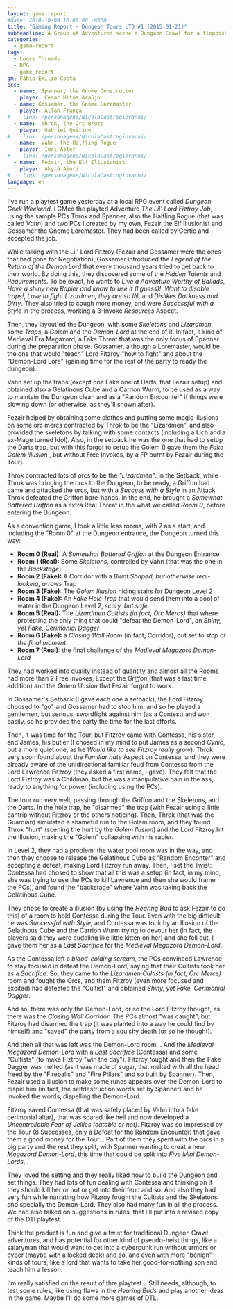 ```yaml
---
layout: game-report
#date: 2016-10-06 10:00:00 -0300
title: "Gaming Report - Dungeon Tours LTD #1 (2015-01-21)"
subheadline: A Group of Adventures scene a Dungeon Crawl for a floppish Lord
categories:
  - game-report
tags:
  - Loose Threads
  - RPG
  - game_report
gm: Fábio Emilio Costa
pcs:
  - name:  Spanner, the Gnome Constructor
    player: Cesar Hitos Araújo
  - name: Gossamer, the Gnome Loremaster
    player: Allan França
#    link: /personagens/NicolaCastrogiovanni/
  - name:  Throk, the Orc Brute
    player: Gabriel Quirino
#    link: /personagens/NicolaCastrogiovanni/
  - name:  Vahn, the Halfling Rogue
    player: Iuri Aster
#    link: /personagens/NicolaCastrogiovanni/
  - name:  Fezair, the Elf Illusionist
    player: Akytã Aiuri
#    link: /personagens/NicolaCastrogiovanni/
language: en
---
```


I've run a playtest game yesterday at a local RPG event called _Dungeon Geek Weekend_. I GMed the playted Adventure _The Lil' Lord Fiztroy Job_, using the sample PCs Throk and Spanner, also the Halfling Rogue (that was called _Vahn_)  and two PCs I created by my own, Fezair the Elf Illusionist and Gossamer the Gnome Loremaster. They had been called by Gertie and accepted the job.

While talking with the Lil' Lord Fitzroy (Fezair and Gossamer were the ones that had gone for Negotiation), Gossamer introduced the _Legend of the Return of the Demon Lord_ that every thousand years tried to get back to their world. By doing this, they discovered some of the _Hidden Talents_ and _Requirements_. To be exact, he wants to _Live a Adventure Worthy of Ballads_, _Have a shiny new Rapier and know to use it (I guess)!_, _Want to disable traps!_, _Love to fight Lizardmen, they are so IN_, and _Dislikes Darkness and Dirty_. They also tried to cough more money, and were _Successful with a Style_ in the process, working a 3-Invoke _Resources_ Aspect.

Then, they layout'ed the Dungeon, with some _Skeletons_ and _Lizardmen_, some _Traps_, a _Golem_ and the _Demon-Lord_ at the end of it. In fact, a kind of Medieval Era Megazord, a Fake Threat that was the only focus of Spanner during the preparation phase. Gossamer, although a Loremaster, would be the one that would "teach" Lord Fitzroy "how to fight" and about the "Demon-Lord Lore" (gaining time for the rest of the party to ready the dungeon).

Vahn set up the traps (except one Fake one of Darts, that Fezair setup) and obtained also a Gelatinous Cube and a Carrion Wurm, to be used as a way to maintain the Dungeon clean and as a "Random Encounter" if things were slowing down (or otherwise, as they'll shown after).

Fezair helped by obtaining some clothes and putting some magic illusions on some orc mercs contracted by Throk to be the "Lizardmen", and also provided the skeletons by talking with some contacts (including a Lich and a ex-Mage turned Idol). Also, in the setback he was the one that had to setup the Darts trap, but with this forgot to setup the Golem (I gave them the _Fake Golem Illusion_ , but without Free Invokes, by a FP burnt by Fezair during the Tour).

Throk contracted lots of orcs to be the _"Lizardmen"_. In the Setback, while Throk was bringing the orcs to the Dungeon, to be ready, a Griffon had came and attacked the orcs, but with a _Success with a Style_ in an Attack Throk defeated the Griffon bare-hands. In the end, he brought a _Somewhat Battered Griffon_ as a extra Real Threat in the what we called _Room 0_, before entering the Dungeon. 

As a convention game, I took a little less rooms, with 7 as a start, and including the "Room 0" at the Dungeon entrance, the Dungeon turned this way:

+ __Room 0 (Real):__ A _Somewhat Battered Griffon_ at the Dungeon Entrance
+ __Room 1 (Real):__ Some _Skeletons_, controlled by Vahn (that was the one in the _Backstage_)
+ __Room 2 (Fake):__ A Corridor with a _Blunt Shaped, but otherwise real-looking, arrows_ Trap
+ __Room 3 (Fake):__ The _Golem Illusion_ hiding stairs for Dungeon Level 2 
+ __Room 4 (Fake):__ An _Fake Hole Trap_ that would send them into a pool of water in the Dungeon Level 2, _scary, but safe_
+ __Room 5 (Real):__ The _Lizardmen Cultists (in fact, Orc Mercs)_ that where protecting the only thing that could "defeat the Demon-Lord", an _Shiny, yet Fake, Cerimonial Dagger_
+ __Room 6 (Fake):__ a _Closing Wall Room_ (in fact, Corridor), but set to _stop at the final moment_
+ __Room 7 (Real):__ the final challenge of the _Medieval Megazord Demon-Lord_

They had worked into quality instead of quantity and almost all the Rooms had more than 2 Free Invokes, Except the _Griffon_ (that was a last time addition) and the _Golem Illusion_ that Fezair forgot to work.

In Gossamer's Setback (I gave each one a setback), the Lord Fitzroy choosed to "go" and Gossamer had to stop him, and so he played a gentlemen, but serious, swordfight against him (as a Contest) and won easily, so he provided the party the time for the last efforts.

Then, it was time for the Tour, but Fitzroy came with Contessa, his sister, and James, his butler (I chosed in my mind to put James as a second _Cynic_, but a more quiet one, as he _Would like to see Fitzroy really grow_). Throk very soon found about the _Familiar hate_ Aspect on Contessa, and they were already aware of the unidirectional familiar feud  from Contessa from the Lord Lawrence Fitzroy (they asked a first name, I gave). They felt that the Lord Fiztroy was a Childman, but the was a manipulative pain in the ass, ready to anything for power (including using the PCs).

The tour run very well, passing through the Griffon and the Skeletons, and the Darts. In the hole trap, he "disarmed" the trap (with Fezair using a little cantrip without Fitzroy or the others noticing). Then, Throk (that was the Guardian) simulated a shameful run to the Golem room, and they found Throk "hurt" (scening the hurt by the _Golem Ilusion_) and the Lord Fitzroy hit the Illusion, making the "Golem" collapsing with his rapier.

In Level 2, they had a problem: the water pool room was in the way, and then they choose to release the Gelatinous Cube as "Random Enconter" and accepting a defeat, making Lord Fitzroy run away. Then, I set the Twist: Contessa had chosed to show that all this was a setup (in fact, in my mind, she was trying to use the PCs to kill Lawrence and then she would frame the PCs), and found the "backstage" where Vahn was taking back the Gelatinous Cube. 

They chose to create a illusion (by using the _Hearing Bud_ to ask Fezair to do this) of a room to hold Contessa during the Tour. Even with the big difficult, he was _Successful with Style_, and Contessa was took by an Illusion of the Gelatinous Cube and the Carrion Wurm trying to devour her (in fact, the players said they were cuddling like little kitten on her) and she fell out. I gave them her as a _Last Sacrifice_ for the _Medieval Megazord Demon-Lord_. 

As the Contessa left a _blood-colding scream_, the PCs convinced Lawrence to stay focused in defeat the Demon-Lord, saying that their Cultists took her as a _Sacrifice_. So, they came to the _Lizardmen Cultists (in fact, Orc Mercs)_ room and fought the Orcs, and them Fitzroy (even more focused and excited) had defeated the "Cultist" and obtained _Shiny, yet Fake, Cerimonial Dagger_. 

And so, there was only the Demon-Lord, or so the Lord Fitzroy thought, as there was the  _Closing Wall Corridor_. The PCs almost "was caught", but Fitzroy had disarmed the trap (it was planted into a way he could find by himself) and "saved" the party from a squishy death (or so he thought).

And then all that was left was the Demon-Lord room... And the _Medieval Megazord Demon-Lord_ with a _Last Sacrifice_ (Contessa) and some "Cultists" (to make Fiztroy "win the day"). Fitzroy fought and then the Fake Dagger was melted (as it was made of sugar, that melted with all the head freed by the "Fireballs" and "Fire Pillars" and so built by Spanner). Then, Fezair used a illusion to make some runes appears over the Demon-Lord to dispel him (in fact, the selfdestruction words set by Spanner) and he invoked the words, dispelling the Demon-Lord.

Fitzroy saved Contessa (that was safely placed by Vahn into a fake cerimonial altar), that was scared like hell and now developed a _Uncontrollable Fear of Jellies (eatable or not)_. Fitzroy was so impressed by the Tour (8 Successes, only a Defeat for the Random Encounter) that gave them a good money for the Tour... Part of them they spent with the orcs in a big party and the rest they split, with Spanner wanting to creat a new _Megazord Demon-Lord_, this time that could be split into _Five Mini Demon-Lords_...

They loved the setting and they really liked how to build the Dungeon and set things. They had lots of fun dealing with Contessa and thinking on if they should kill her or not or get into their feud and so. And also they had very fun while narrating how Fitzroy fought the Cultists and the Skeletons and specially the Demon-Lord. They also had many fun in all the process. We had also talked on suggestions in rules, that I'll put into a revised copy of the  DTl playtest. 

Think the product is fun and give a twist for traditional Dungeon Crawl adventures, and has potential for other kind of pseudo-heist things, like a salaryman that would want to get into a cyberpunk run without armors or cyber (maybe with a locked deck) and so, and even with more "benign" kinds of tours, like a lord that wants to take her good-for-nothing son and teach him a lesson.

I'm really satisfied on the result of thre playtest... Still needs, although, to test some rules, like using flaws in the _Hearing Buds_ and play another ideas in the game. Maybe I'll do some more games of DTL.
